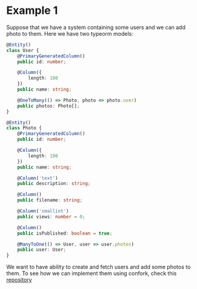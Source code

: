 # Example 1
Suppose that we have a system containing some users and we can add photo to them. Here we have two typeorm models:

```typescript
@Entity()
class User {
	@PrimaryGeneratedColumn()
	public id: number;

	@Column({
		length: 100
	})
	public name: string;

	@OneToMany(() => Photo, photo => photo.user)
	public photos: Photo[];
}
```

```typescript
@Entity()
class Photo {
	@PrimaryGeneratedColumn()
	public id: number;

	@Column({
		length: 100
	})
	public name: string;

	@Column('text')
	public description: string;

	@Column()
	public filename: string;

	@Column('smallint')
	public views: number = 0;

	@Column()
	public isPublished: boolean = true;

	@ManyToOne(() => User, user => user.photos)
	public user: User;
}
```

We want to have ability to create and fetch users and add some photos to them. To see how we can implement them using confork, check this [repository](https://github.com/noorzaie/sample-confork-app)
